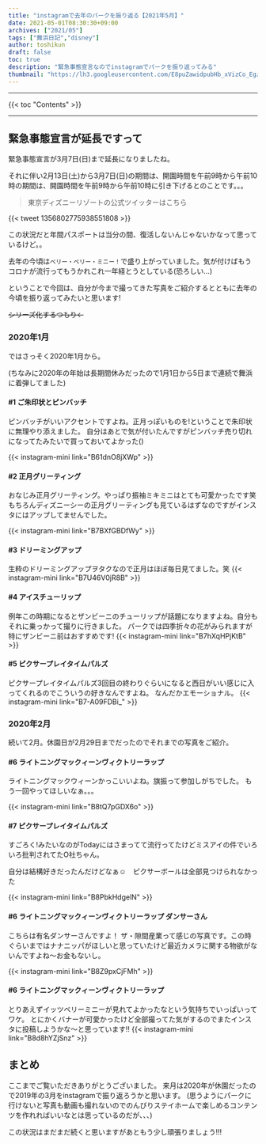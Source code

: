 ```yaml
---
title: "instagramで去年のパークを振り返る【2021年5月】"
date: 2021-05-01T08:30:30+09:00
archives: ["2021/05"]
tags: ["舞浜日記","disney"]
author: toshikun
draft: false
toc: true
description: "緊急事態宣言なのでinstagramでパークを振り返ってみる"
thumbnail: "https://lh3.googleusercontent.com/E8puZawidpubHb_xVizCo_EgzBsK-8RMaf7tD7QqZ63PYbzQFt4Z7GrcHofyw9MfEVUskrsUNYfxSrW6yuT5jO4bQ1ctOJEFy3UGXTY0gbxlIYokpWu0d4LO42HwksE8qA2Hn6VDsw=w2400"
---
```



<hr>
{{< toc "Contents" >}}
<hr>


## 緊急事態宣言が延長ですって

緊急事態宣言が3月7日(日)まで延長になりましたね。

それに伴い2月13日(土)から3月7日(日)の期間は、開園時間を午前9時から午前10時の期間は、開園時間を午前9時から午前10時に引き下げるとのことです。。。

>東京ディズニーリゾートの公式ツイッターはこちら

{{< tweet 1356802775938551808 >}}



この状況だと年間パスポートは当分の間、復活しないんじゃないかなって思っているけど。。

去年の今頃は`ベリー・ベリー・ミニー！`で盛り上がっていました。気が付けばもうコロナが流行ってもうかれこれ一年経とうとしている(恐ろしい…)


ということで今回は、自分が今まで撮ってきた写真をご紹介するとともに去年の今頃を振り返ってみたいと思います!

~~シリーズ化するつもり←~~


### 2020年1月

ではさっそく2020年1月から。

(ちなみに2020年の年始は長期間休みだったので1月1日から5日まで連続で舞浜に着弾してました)

#### #1 ご朱印状とピンバッチ

ピンバッチがいいアクセントですよね。正月っぽいものを!ということで朱印状に無理やり添えました。
自分はあとで気が付いたんですがピンバッチ売り切れになってたみたいで買っておいてよかった()

{{< instagram-mini link="B61dnO8jXWp" >}}

#### #2 正月グリーティング

おなじみ正月グリーティング。やっぱり振袖ミキミニはとても可愛かったです笑
もちろんディズニーシーの正月グリーティングも見ているはずなのですがインスタにはアップしてませんでした。

{{< instagram-mini link="B7BXfGBDfWy" >}}


#### #3 ドリーミングアップ

生粋のドリーミングアップヲタクなので正月はほぼ毎日見てました。笑
{{< instagram-mini link="B7U46V0jR8B" >}}


#### #4 アイスチューリップ

例年この時期になるとザンビーニのチューリップが話題になりますよね。自分もそれに乗っかって撮りに行きました。
パークでは四季折々の花がみられますが特にザンビーニ前はおすすめです!
{{< instagram-mini link="B7hXqHPjKtB" >}}


#### #5 ピクサープレイタイムパルズ

ピクサープレイタイムパルズ3回目の終わりぐらいになると西日がいい感じに入ってくれるのでこういうの好きなんですよね。
なんだかエモーショナル。
{{< instagram-mini link="B7-A09FDBi_" >}}


### 2020年2月

続いて2月。休園日が2月29日までだったのでそれまでの写真をご紹介。

#### #6 ライトニングマックィーンヴィクトリーラップ

ライトニングマックウィーンかっこいいよね。旗振って参加しがちでした。
もう一回やってほしいなぁ。。。

{{< instagram-mini link="B8tQ7pGDX6o" >}}

#### #7 ピクサープレイタイムパルズ

すごろく!みたいなのがTodayにはさまってて流行ってたけどミスアイの件でいろいろ批判されてたO社ちゃん。

自分は結構好きだったんだけどなぁ☺　ピクサーボールは全部見つけられなかった
    
{{< instagram-mini link="B8PbkHdgelN" >}}

#### #6 ライトニングマックィーンヴィクトリーラップ ダンサーさん

こちらは有名ダンサーさんですよ！
ザ・隙間産業って感じの写真です。この時ぐらいまではナナニッパがほしいと思っていたけど最近カメラに関する物欲がないんですよね～お金もないし。

{{< instagram-mini link="B8Z9pxCjFMh" >}}


#### #6 ライトニングマックィーンヴィクトリーラップ
とりあえずイッツベリーミニーが見れてよかったなという気持ちでいっぱいってワケ。
とにかくバナーが可愛かったけど全部撮ってた気がするのでまたインスタに投稿しようかな～と思っています‼
{{< instagram-mini link="B8d8hYZjSnz" >}}

## まとめ
ここまでご覧いただきありがとうございました。
来月は2020年が休園だったので2019年の3月をinstagramで振り返ろうかと思います。
(思うようにパークに行けないと写真も動画も撮れないのでのんびりステイホームで楽しめるコンテンツを作れればいいなとは思っているのだが、、、)



この状況はまだまだ続くと思いますがあともう少し頑張りましょう!!!